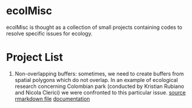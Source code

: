 ecolMisc
===========

ecolMisc is thought as a collection of small projects containing codes to resolve specific issues for ecology.

# Project List

1. Non-overlapping buffers: sometimes, we need to create buffers from spatial polygons which do not overlap. In an example of ecological research concerning Colombian park (conducted by Kristian Rubiano and Nicola Clerici) we were confronted to this particular issue. [source rmarkdown file](./nonOverlapBuffers/colombianParks.Rmd) [documentation](./nonOverlapBuffers/finalDoc/colombianParks.md)
